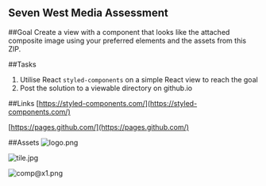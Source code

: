 
## Seven West Media Assessment
##Goal
Create a view with a component that looks like the attached composite image using your preferred elements and the assets from this ZIP.

##Tasks
1. Utilise React `styled-components` on a simple React view to reach the goal
1. Post the solution to a viewable directory on github.io

##Links
[https://styled-components.com/](https://styled-components.com/)

[https://pages.github.com/](https://pages.github.com/)

##Assets
![logo.png](assets/logo.png)

![tile.jpg](assets/tile.jpg)

![comp@x1.png](assets/comp@x1.png)
